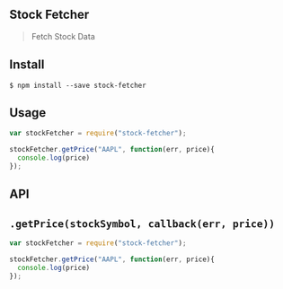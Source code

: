 ## Stock Fetcher
> Fetch Stock Data

## Install
```
$ npm install --save stock-fetcher 
```

## Usage
```javascript
var stockFetcher = require("stock-fetcher");

stockFetcher.getPrice("AAPL", function(err, price){
  console.log(price)
});
```

## API

## `.getPrice(stockSymbol, callback(err, price))`
```javascript
var stockFetcher = require("stock-fetcher");

stockFetcher.getPrice("AAPL", function(err, price){
  console.log(price)
});
```
